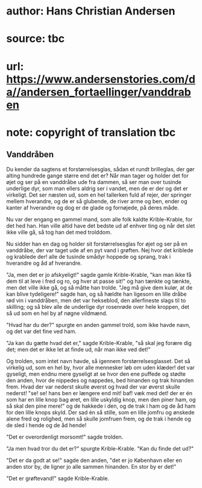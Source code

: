 # author: Hans Christian Andersen
# source: tbc
# url: https://www.andersenstories.com/da//andersen_fortaellinger/vanddraben
# note: copyright of translation tbc

## Vanddråben 

Du kender da sagtens et forstørrelsesglas, sådan et rundt brilleglas,
der gør alting hundrede gange større end det er? Når man tager og holder
det for øjet og ser på en vanddråbe ude fra dammen, så ser man over
tusinde underlige dyr, som man ellers aldrig ser i vandet, men de er der
og det er virkeligt. Det ser næsten ud, som en hel tallerken fuld af
rejer, der springer mellem hverandre, og de er så glubende, de river
arme og ben, ender og kanter af hverandre og dog er de glade og
fornøjede, på deres måde.

Nu var der engang en gammel mand, som alle folk kaldte Krible-Krable,
for det hed han. Han ville altid have det bedste ud af enhver ting og
når det slet ikke ville gå, så tog han det med trolddom.

Nu sidder han en dag og holder sit forstørrelsesglas for øjet og ser på
en vanddråbe, der var taget ude af en pyt vand i grøften. Nej hvor det
kriblede og krablede der! alle de tusinde smådyr hoppede og sprang, trak
i hverandre og åd af hverandre.

"Ja, men det er jo afskyeligt!" sagde gamle Krible-Krable, "kan man
ikke få dem til at leve i fred og ro, og hver at passe sit!" og han
tænkte og tænkte, men det ville ikke gå, og så måtte han trolde. "Jeg
må give dem kulør, at de kan blive tydeligere!" sagde han, og så hældte
han ligesom en lille dråbe rød vin i vanddråben, men det var hekseblod,
den allerfineste slags til to skilling; og så blev alle de underlige dyr
rosenrøde over hele kroppen, det så ud som en hel by af nøgne vildmænd.

"Hvad har du der?" spurgte en anden gammel trold, som ikke havde navn,
og det var det fine ved ham.

"Ja kan du gætte hvad det er," sagde Krible-Krable, "så skal jeg
forære dig det; men det er ikke let at finde ud, når man ikke ved det!"

Og trolden, som intet navn havde, så igennem forstørrelsesglasset. Det
så virkelig ud, som en hel by, hvor alle mennesker løb om uden klæder!
det var gyseligt, men endnu mere gyseligt at se hvor den ene puffede og
stødte den anden, hvor de nippedes og nappedes, bed hinanden og trak
hinanden frem. Hvad der var nederst skulle øverst og hvad der var øverst
skulle nederst! "se! se! hans ben er længere end mit! baf! væk med det!
der er én som har en lille knop bag øret, en lille uskyldig knop, men
den piner ham, og så skal den pine mere!" og de hakkede i den, og de
trak i ham og de åd ham for den lille knops skyld. Der sad én så stille,
som en lille jomfru og ønskede alene fred og rolighed, men så skulle
jomfruen frem, og de trak i hende og de sled i hende og de åd hende!

"Det er overordenligt morsomt!" sagde trolden.

"Ja men hvad tror du det er?" spurgte Krible-Krable. "Kan du finde
det ud?"

"Det er da godt at se!" sagde den anden, "det er jo København eller
en anden stor by, de ligner jo alle sammen hinanden. En stor by er
det!"

"Det er grøftevand!" sagde Krible-Krable.
